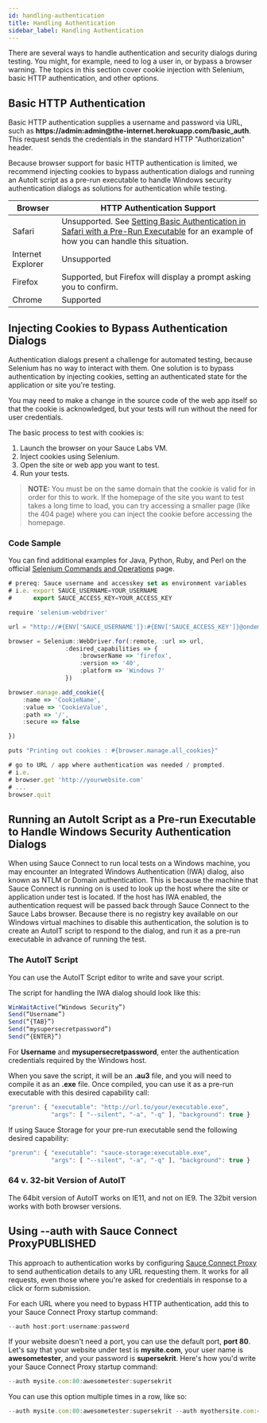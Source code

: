 ```yaml
---
id: handling-authentication
title: Handling Authentication
sidebar_label: Handling Authentication
---
```

There are several ways to handle authentication and security dialogs during testing. You might, for example, need to log a user in, or bypass a browser warning. The topics in this section cover cookie injection with Selenium, basic HTTP authentication, and other options.

## Basic HTTP Authentication
Basic HTTP authentication supplies a username and password via URL, such as **https://admin:admin@<span></span>the-internet.herokuapp.com/basic_auth**. This request sends the credentials in the standard HTTP "Authorization" header.

Because browser support for basic HTTP authentication is limited, we recommend injecting cookies to bypass authentication dialogs and running an AutoIt script as a pre-run executable to handle Windows security authentication dialogs as solutions for authentication while testing.

| Browser | HTTP Authentication Support |
| ------------- | ------------- |
| Safari  | Unsupported. See [Setting Basic Authentication in Safari with a Pre-Run Executable](https://wiki.saucelabs.com/display/DOCS/Setting+Basic+Authentication+in+Safari+with+a+Pre-Run+Executable) for an example of how you can handle this situation.  |
| Internet Explorer  | Unsupported  |
| Firefox  | Supported, but Firefox will display a prompt asking you to confirm.  |
| Chrome  | Supported  |

## Injecting Cookies to Bypass Authentication Dialogs
Authentication dialogs present a challenge for automated testing, because Selenium has no way to interact with them. One solution is to bypass authentication by injecting cookies, setting an authenticated state for the application or site you're testing.

You may need to make a change in the source code of the web app itself so that the cookie is acknowledged, but your tests will run without the need for user credentials.

The basic process to test with cookies is:
1. Launch the browser on your Sauce Labs VM.
2. Inject cookies using Selenium.
3. Open the site or web app you want to test.
4. Run your tests.

>**NOTE:** You must be on the same domain that the cookie is valid for in order for this to work. If the homepage of the site you want to test takes a long time to load, you can try accessing a smaller page (like the 404 page) where you can inject the cookie before accessing the homepage.

### Code Sample
You can find additional examples for Java, Python, Ruby, and Perl on the official [Selenium Commands and Operations](https://www.selenium.dev/documentation/en/) page.

```js
# prereq: Sauce username and accesskey set as environment variables
# i.e. export SAUCE_USERNAME=YOUR_USERNAME
#      export SAUCE_ACCESS_KEY=YOUR_ACCESS_KEY

require 'selenium-webdriver'

url = "http://#{ENV['SAUCE_USERNAME']}:#{ENV['SAUCE_ACCESS_KEY']}@ondemand.saucelabs.com:80/wd/hub".strip

browser = Selenium::WebDriver.for(:remote, :url => url,
                :desired_capabilities => {
                    :browserName => 'firefox',
                    :version => '40',
                    :platform => 'Windows 7'
                })

browser.manage.add_cookie({
    :name => 'CookieName',
    :value => 'CookieValue',
    :path => '/',
    :secure => false

})

puts "Printing out cookies : #{browser.manage.all_cookies}"

# go to URL / app where authentication was needed / prompted.
# i.e.
# browser.get 'http://yourwebsite.com'
# ...
browser.quit
```

## Running an AutoIt Script as a Pre-run Executable to Handle Windows Security Authentication Dialogs

When using Sauce Connect to run local tests on a Windows machine, you may encounter an Integrated Windows Authentication (IWA) dialog, also known as NTLM or Domain authentication. This is because the machine that Sauce Connect is running on is used to look up the host where the site or application under test is located. If the host has IWA enabled, the authentication request will be passed back through Sauce Connect to the Sauce Labs browser. Because there is no registry key available on our Windows virtual machines to disable this authentication, the solution is to create an AutoIT script to respond to the dialog, and run it as a pre-run executable in advance of running the test.

### The AutoIT Script
You can use the AutoIT Script editor to write and save your script.

The script for handling the IWA dialog should look like this:

```js
WinWaitActive(“Windows Security”)
Send(“Username”)
Send(“{TAB}”)
Send(“mysupersecretpassword”)
Send(“{ENTER}”)
```
For **Username** and **mysupersecretpassword**, enter the authentication credentials required by the Windows host.

When you save the script, it will be an **.au3** file, and you will need to compile it as an **.exe** file. Once compiled, you can use it as a pre-run executable with this desired capability call:

```js
"prerun": { "executable": "http://url.to/your/executable.exe",
            "args": [ "--silent", "-a", "-q" ], "background": true }
```
If using Sauce Storage for your pre-run executable send the following desired capability:
```js
"prerun": { "executable": "sauce-storage:executable.exe",
            "args": [ "--silent", "-a", "-q" ], "background": true }
```
### 64 v. 32-bit Version of AutoIT

 The 64bit version of AutoIT works on IE11, and not on IE9. The 32bit version works with both browser versions.

## Using **--auth** with **Sauce Connect ProxyPUBLISHED**

This approach to authentication works by configuring [Sauce Connect Proxy](https://wiki.saucelabs.com/display/DOCS/Sauce+Connect+Proxy) to send authentication details to any URL requesting them. It works for all requests, even those where you're asked for credentials in response to a click or form submission.


For each URL where you need to bypass HTTP authentication, add this to your Sauce Connect Proxy startup command:
```js
--auth host:port:username:password
```
If your website doesn't need a port, you can use the default port, **port 80**. Let's say that your website under test is **mysite.com**, your user name is **awesometester**, and your password is **supersekrit**. Here's how you'd write your Sauce Connect Proxy startup command:
```js
--auth mysite.com:80:awesometester:supersekrit
```
You can use this option multiple times in a row, like so:
```js
--auth mysite.com:80:awesometester:supersekrit --auth myothersite.com:443:awesometester:supersekrit --auth mythirdsite.com:80:awesometester:supersekrit
```
